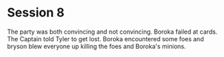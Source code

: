 # Session 8
The party was both convincing and not convincing.
Boroka failed at cards.
The Captain told Tyler to get lost.
Boroka encountered some foes and bryson blew everyone up killing the foes and Boroka's minions.